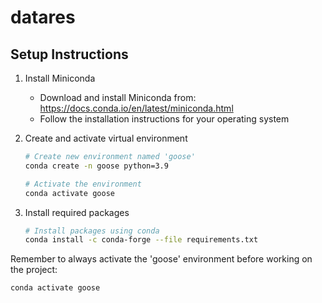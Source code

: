 # datares

## Setup Instructions

1. Install Miniconda
   - Download and install Miniconda from: https://docs.conda.io/en/latest/miniconda.html
   - Follow the installation instructions for your operating system

2. Create and activate virtual environment
   ```bash
   # Create new environment named 'goose'
   conda create -n goose python=3.9
   
   # Activate the environment
   conda activate goose
   ```

3. Install required packages
   ```bash
   # Install packages using conda
   conda install -c conda-forge --file requirements.txt
   ```

Remember to always activate the 'goose' environment before working on the project:
```bash
conda activate goose
```
